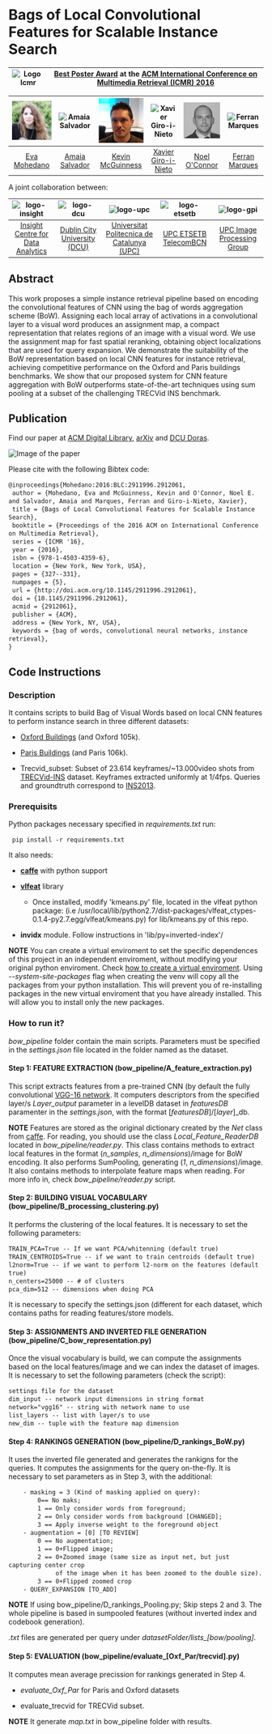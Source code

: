 # Bags of Local Convolutional Features for Scalable Instance Search

| ![Logo Icmr][icmrlogo] | [Best Poster Award](http://www.icmr2016.com/awards.html) at the [ACM International Conference on Multimedia Retrieval (ICMR) 2016](http://www.icmr2016.com/index.html)   |
|:-:|---|

[icmrlogo]: https://raw.githubusercontent.com/evamohe/BoW_CNN_InstanceSearch/master/authors/logo_1.jpg?token=AHPpwJEFJz9ZB5Q5RyZ_O6HuU7_S2yp-ks5X1vMgwA%3D%3D

| ![Eva Mohedano][EvaMohedano-photo] | ![Amaia Salvador][AmaiaSalvador-photo] | ![Kevin McGuinness][KevinMcGuinness-photo] |  ![Xavier Giro-i-Nieto][XavierGiro-photo] | ![Noel O'Connor][NoelOConnor-photo]  | ![Ferran Marques][FerranMarques-photo]|
|:-:|:-:|:-:|:-:|:-:|:-:|
| [Eva Mohedano][EvaMohedano-web]  | [Amaia Salvador][AmaiaSalvador-photo] | [Kevin McGuinness][KevinMcGuinness-web]   | [Xavier Giro-i-Nieto][XavierGiro-web]   | [Noel O'Connor][NoelOConnor-web]   | [ Ferran Marques][FerranMarques-web]  |

[EvaMohedano-web]: https://www.insight-centre.org/users/eva-mohedano
[AmaiaSalvador-web]: https://imatge.upc.edu/web/people/amaia-salvador
[KevinMcGuinness-web]: https://www.insight-centre.org/users/kevin-mcguinness
[XavierGiro-web]: https://imatge.upc.edu/web/people/xavier-giro
[NoelOConnor-web]: https://www.insight-centre.org/users/noel-oconnor
[FerranMarques-web]: https://imatge.upc.edu/web/people/ferran-marques


[EvaMohedano-photo]: https://raw.githubusercontent.com/imatge-upc/retrieval-2016-lostobject/master/authors/Eva.jpg?token=AKsMd4iuttxHH44mYL3mPpJEtSvXVXF8ks5Xe-AWwA%3D%3D "Eva Mohedano"
[AmaiaSalvador-photo]: https://raw.githubusercontent.com/evamohe/BoW_CNN_InstanceSearch/master/authors/salvador.jpg?token=AHPpwCjeOzq3duY0lkLTXEe8H7giXJEPks5X1vG2wA%3D%3D "Amaia Salvador" 
[KevinMcGuinness-photo]: https://raw.githubusercontent.com/imatge-upc/retrieval-2016-lostobject/master/authors/Kevin.jpg?token=AKsMd4VU31T7Bh8CztufWEWNudazbB_Uks5Xe-AxwA%3D%3D "Kevin McGuinness"
[XavierGiro-photo]: https://raw.githubusercontent.com/evamohe/BoW_CNN_InstanceSearch/master/authors/giro.jpg?token=AHPpwDdVdPYfMIwMBgHbjK9pPMJva1GOks5X1vHIwA%3D%3D "Xavier Giro-i-Nieto"
[NoelOConnor-photo]: https://raw.githubusercontent.com/imatge-upc/retrieval-2016-lostobject/master/authors/Noel.jpg?token=AKsMdyemO5eJke9B9rqdRtA7otJscq1wks5Xe-BEwA%3D%3D "Noel O'Connor"
[FerranMarques-photo]: https://raw.githubusercontent.com/evamohe/BoW_CNN_InstanceSearch/master/authors/marques.jpg?token=AHPpwN3NJU0PqS8i-r2Ng7TpRjlQV22vks5X1vHWwA%3D%3D

A joint collaboration between:

| ![logo-insight] | ![logo-dcu] | ![logo-upc] | ![logo-etsetb] | ![logo-gpi] | 
|:-:|:-:|:-:|:-:|:-:|
| [Insight Centre for Data Analytics][insight-web] | [Dublin City University (DCU)][dcu-web]  |[Universitat Politecnica de Catalunya (UPC)][upc-web]   | [UPC ETSETB TelecomBCN][etsetb-web]  | [UPC Image Processing Group][gpi-web] | 

[insight-web]: https://www.insight-centre.org/ 
[dcu-web]: http://www.dcu.ie/
[upc-web]: http://www.upc.edu/?set_language=en 
[etsetb-web]: https://www.etsetb.upc.edu/en/ 
[gpi-web]: https://imatge.upc.edu/web/ 


[logo-insight]: https://raw.githubusercontent.com/imatge-upc/saliency-2016-cvpr/master/logos/insight.jpg "Insight Centre for Data Analytics"
[logo-dcu]: https://raw.githubusercontent.com/imatge-upc/saliency-2016-cvpr/master/logos/dcu.png "Dublin City University"
[logo-upc]: https://raw.githubusercontent.com/imatge-upc/saliency-2016-cvpr/master/logos/upc.jpg "Universitat Politecnica de Catalunya"
[logo-etsetb]: https://raw.githubusercontent.com/imatge-upc/saliency-2016-cvpr/master/logos/etsetb.png "ETSETB TelecomBCN"
[logo-gpi]: https://raw.githubusercontent.com/imatge-upc/saliency-2016-cvpr/master/logos/gpi.png "UPC Image Processing Group"

## Abstract 
This work proposes a simple instance retrieval pipeline based on encoding the convolutional features of CNN using the bag of words aggregation scheme (BoW). Assigning each local array of activations in a convolutional layer to a visual word produces an assignment map, a compact representation that relates regions of an image with a visual word. We use the assignment map for fast spatial reranking, obtaining object localizations that are used for query expansion. We demonstrate the suitability of the BoW representation based on local CNN features for instance retrieval, achieving competitive performance on the Oxford and Paris buildings benchmarks. We show that our proposed system for CNN feature aggregation with BoW outperforms state-of-the-art techniques using sum pooling at a subset of the challenging TRECVid INS benchmark.


## Publication

Find our paper at [ACM Digital Library](http://dx.doi.org/10.1145/2911996.2912061), [arXiv](https://arxiv.org/abs/1604.04653) and [DCU Doras](http://doras.dcu.ie/21175/).

![Image of the paper](https://raw.githubusercontent.com/evamohe/BoW_CNN_InstanceSearch/master/docs/image.jpeg?token=AHPpwMnNlL9yWB3Lt7588wSrlzim1tO4ks5X1vazwA%3D%3D)

Please cite with the following Bibtex code:

````
@inproceedings{Mohedano:2016:BLC:2911996.2912061,
 author = {Mohedano, Eva and McGuinness, Kevin and O'Connor, Noel E. and Salvador, Amaia and Marques, Ferran and Giro-i-Nieto, Xavier},
 title = {Bags of Local Convolutional Features for Scalable Instance Search},
 booktitle = {Proceedings of the 2016 ACM on International Conference on Multimedia Retrieval},
 series = {ICMR '16},
 year = {2016},
 isbn = {978-1-4503-4359-6},
 location = {New York, New York, USA},
 pages = {327--331},
 numpages = {5},
 url = {http://doi.acm.org/10.1145/2911996.2912061},
 doi = {10.1145/2911996.2912061},
 acmid = {2912061},
 publisher = {ACM},
 address = {New York, NY, USA},
 keywords = {bag of words, convolutional neural networks, instance retrieval},
} 
````

## Code Instructions

### Description

It contains scripts to build Bag of Visual Words based on local CNN features to perform instance search in three different datasets:

* [Oxford Buildings](http://www.robots.ox.ac.uk/~vgg/data/oxbuildings/) (and Oxford 105k).

* [Paris Buildings](http://www.robots.ox.ac.uk/~vgg/data/parisbuildings/) (and Paris 106k).

* Trecvid_subset: Subset of 23.614 keyframes/~13.000video shots from [TRECVid-INS](http://www-nlpir.nist.gov/projects/tv2015/) dataset. Keyframes extracted uniformly at 1/4fps. Queries and groundtruth correspond to [INS2013](http://www-nlpir.nist.gov/projects/tv2013/tv2013.html).


### Prerequisits

Python packages necessary specified in *requirements.txt* run:

```
 pip install -r requirements.txt

```

It also needs:

*  **[caffe](http://caffe.berkeleyvision.org/)** with python support

*  **[vlfeat](https://github.com/dougalsutherland/vlfeat-ctypes)** library
    * Once installed, modify 'kmeans.py' file, located in the vlfeat python package: (i.e /usr/local/lib/python2.7/dist-packages/vlfeat_ctypes-0.1.4-py2.7.egg/vlfeat/kmeans.py)
      for lib/kmeans.py of this repo.

*  **invidx** module. Follow instructions in 'lib/py=inverted-index'/

**NOTE**
You can create a virtual enviroment to set the specific dependences of this project in an independent enviroment, without modifying your original python enviroment. Check [how to create a virtual enviroment](http://docs.python-guide.org/en/latest/dev/virtualenvs/). Using *--system-site-packages* flag when creating the venv will copy all the packages from your python installation. This will prevent you of re-installing packages in the new virtual enviroment that you have already installed. This will allow you to install only the new packages.


### How to run it?

*bow_pipeline* folder contain the main scripts. Parameters must be specified in the *settings.json* file located in the folder named as the dataset.


#### Step 1: FEATURE EXTRACTION (bow_pipeline/A_feature_extraction.py)

This script extracts features from a pre-trained CNN (by default the fully convolutional [VGG-16 network](https://gist.github.com/ksimonyan/211839e770f7b538e2d8#file-readme-md). It computers descriptors from the specified layer/s *Layer_output* parameter in a levelDB dataset in *featuresDB* paramenter in the *settings.json*, with the format [*featuresDB*]/[*layer*]_db.

**NOTE**
Features are stored as the original dictionary created by the *Net* class from [caffe](http://caffe.berkeleyvision.org/). For reading, you should use the class *Local_Feature_ReaderDB* located in *bow_pipeline/reader.py*. This class contains methods to extract local features in the format (*n_samples*, *n_dimensions*)/image for BoW encoding. It also performs SumPooling, generating (*1*, *n_dimensions*)/image. It also contains methods to interpolate feature maps when reading. For more info in, check *bow_pipeline/reader.py* script.


#### Step 2: BUILDING VISUAL VOCABULARY (bow_pipeline/B_processing_clustering.py)

It performs the clustering of the local features. It is necessary to set the
following parameters:

```
TRAIN_PCA=True -- If we want PCA/whitenning (default true)
TRAIN_CENTROIDS=True -- if we want to train centroids (default true)
l2norm=True -- if we want to perform l2-norm on the features (default true)
n_centers=25000 -- # of clusters
pca_dim=512 -- dimensions when doing PCA
```

It is necessary to specify the settings.json (different for each dataset, which contains paths for reading features/store models.


#### Step 3: ASSIGNMENTS AND INVERTED FILE GENERATION (bow_pipeline/C_bow_representation.py)

Once the visual vocabulary is build, we can compute the assignments based on the local features/image and we can index the dataset of images. It is necessary to set the following parameters (check the script):

```
settings file for the dataset
dim_input -- network input dimensions in string format
network="vgg16" -- string with network name to use
list_layers -- list with layer/s to use
new_dim -- tuple with the feature map dimension
```


#### Step 4: RANKINGS GENERATION (bow_pipeline/D_rankings_BoW.py)

It uses the inverted file generated and generates the rankigns for the queries. It computes the assignments for the query on-the-fly. It is necessary to set parameters as in Step 3, with the additional:

```
  	- masking = 3 (Kind of masking applied on query):
        0== No maks;
        1 == Only consider words from foreground;
        2 == Only consider words from background [CHANGED];
        3 == Apply inverse weight to the foreground object
  	- augmentation = [0] [TO REVIEW]
        0 == No augmentation;
        1 == 0+Flipped image;
        2 == 0+Zoomed image (same size as input net, but just capturing center crop
             of the image when it has been zoomed to the double size).
        3 == 0+Flipped zoomed crop
    - QUERY_EXPANSION [TO_ADD]
```

**NOTE**
If using bow_pipeline/D_rankings_Pooling.py; Skip steps 2 and 3. The whole pipeline is based in sumpooled features (without inverted index and codebook generation).

*.txt* files are generated per query under *datasetFolder/lists_[bow/pooling]*.


#### Step 5: EVALUATION (bow_pipeline/evaluate_[Oxf_Par/trecvid].py)

It computes mean average precission for rankings generated in Step 4.

* *evaluate_Oxf_Par* for Paris and Oxford datasets

* evaluate_trecvid for TRECVid subset.


**NOTE** It generate *map.txt* in bow_pipeline folder with results.
